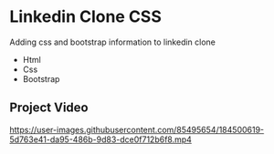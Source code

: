 # Linkedin Clone CSS
Adding css and bootstrap information to linkedin clone 
* Html
* Css
* Bootstrap

## Project  Video

https://user-images.githubusercontent.com/85495654/184500619-5d763e41-da95-486b-9d83-dce0f712b6f8.mp4

